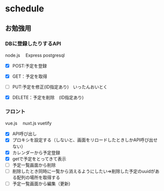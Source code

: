 # schedule
## お勉強用

### DBに登録したりするAPI
node.js
　Express
postgresql
- [x] POST:予定を登録　　
- [x] GET：予定を取得　
- [ ] PUT:予定を修正(ID指定あり)　いったんおいとく
- [x] DELETE：予定を削除　(ID指定あり)



### フロント
vue.js　
 nuxt.js
vuetify
- [x] API呼び出し　
- [x] プロキシを設定する（しないと、画面をリロードしたときしかAPI呼び出せない）
- [x] カレンダーから予定登録　
- [x] getで予定をとってきて表示 
- [ ] 予定一覧画面から削除
- [ ] 削除したとき同時に一覧から消えるようにしたい=>削除した予定のuuidがある配列の場所を取得する
- [ ] 予定一覧画面から編集（更新)
